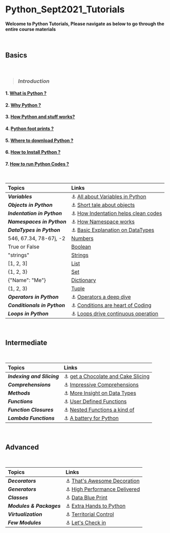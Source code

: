 # Python_Sept2021_Tutorials

**Welcome to Python Tutorials, Please navigate as below to go through the entire course materials**

&nbsp;

## Basics

&nbsp;

> ### ***Introduction***

#### 1. [What is Python ?](/Basics/1_Introduction/1_what_is.md)

#### 2. [Why Python ?](/Basics/1_Introduction/2_why_is.md)

#### 3. [How Python and stuff works?](/Basics/1_Introduction/3_how_is.md)

#### 4. [Python foot prints ?](/Basics/1_Introduction/4_footprints.md)

#### 5. [Where to download Python ?](/Basics/1_Introduction/5_where_to.md)

#### 6. [How to Install Python ?](/Basics/1_Introduction/6_install.md)

#### 7. [How to run Python Codes ?](/Basics/1_Introduction/7_how_to_run.md)

&nbsp;

|**Topics**|**Links**|
|:-|:-|
|***Variables***|:anchor: [All about Variables in Python](Basics/2_Variables/explanation.md)|
|***Objects in Python***|:anchor: [Short tale about objects](Basics/3_Objects_in_python/explanation.md)|
|***Indentation in Python***|:anchor: [How Indentation helps clean codes](Basics/4_Indentation/explanation.md)|
|***Namespaces in Python***|:anchor: [How Namespace works](Basics/5_Name_Spaces/explanation.md)|
|***DataTypes in Python***| :anchor: [Basic Explanation on DataTypes](Basics/6_Data_Types/explanation.md)|
| 546, 67.34, 78-67j, -2 |[Numbers](Basics/6_Data_Types/1_Numbers/explanation.md)|
| True or False |[Boolean](Basics/6_Data_Types/2_Boolean/explanation.md)|
| "strings" |[Strings](Basics/6_Data_Types/3_Strings/explanation.md)|
| [1, 2, 3] |[List](Basics/6_Data_Types/4_Lists/explanation.md)|
| {1, 2, 3} |[Set](Basics/6_Data_Types/5_Sets/explanation.md)|
| {"Name": "Me"} |[Dictionary](Basics/6_Data_Types/6_Dictionaries/explanation.md)|
| (1, 2, 3) |[Tuple](Basics/6_Data_Types/7_Tuples/explanation.md)|
|***Operators in Python***|:anchor: [Operators a deep dive](Basics/7_Operator_Precedence/explanation.md)|
|***Conditionals in Python***|:anchor: [Conditions are heart of Coding](Basics/8_Conditionals/explanation.md)|
|***Loops in Python***|:anchor: [Loops drive continuous operation](Basics/9_Loops/explanation.md)|

&nbsp;

## Intermediate

&nbsp;

|**Topics**|**Links**|
|:-|:-|
|***Indexing and Slicing*** |:anchor: [get a Chocolate and Cake Slicing](Interm/1_Indexing_and_Slicing/explanation.md)|
|***Comprehensions***|:anchor: [Impressive Comprehensions](Interm/2_Comprehensions/explanation.md)| 
|***Methods***|:anchor: [More Insight on Data Types](Interm/3_DataTypes_Methods/explanation.md)| 
|***Functions***|:anchor: [User Defined Functions](Interm/5_Functions/explanation.md)|
|***Function Closures***|:anchor: [Nested Functions a kind of](Interm/6_Function_Closures/explanation.md) |
|***Lambda Functions***|:anchor: [A battery for Python](Interm/7_lambda_functions/explanation.md)| 


&nbsp;

## Advanced

&nbsp;


|**Topics**|**Links**|
|:-|:-|
|***Decorators*** |:anchor: [That's Awesome Decoration](Advanced/1_decorators/explanation.md)|
|***Generators***|:anchor: [High Performance Delivered](Advanced/2_generators/explanation.md)| 
|***Classes***|:anchor: [Data Blue Print](Advanced/3_classes/explanation.md)| 
|***Modules & Packages***|:anchor: [Extra Hands to Python](Advanced/4_modules_packages/explanation.md)|
|***Virtualization***|:anchor: [Territorial Control](Advanced/5_virtualization/explanation.md)|
|***Few Modules***|:anchor: [Let's Check in](Advanced/6_modules/explanation.md)| 

